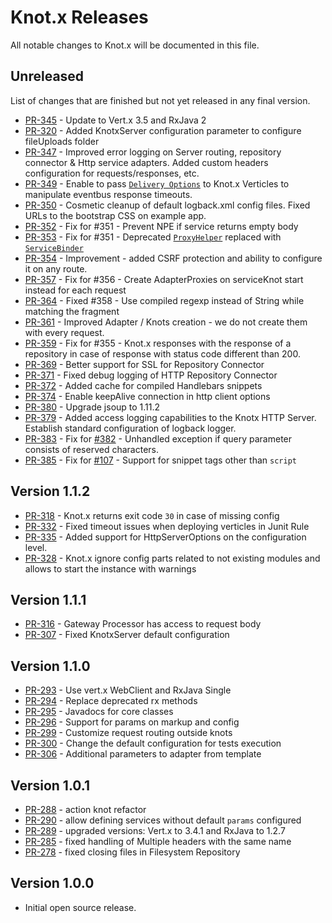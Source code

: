 # Knot.x Releases
All notable changes to Knot.x will be documented in this file.

## Unreleased
List of changes that are finished but not yet released in any final version.
 - [PR-345](https://github.com/Cognifide/knotx/pull/345) - Update to Vert.x 3.5 and RxJava 2
 - [PR-320](https://github.com/Cognifide/knotx/pull/320) - Added KnotxServer configuration parameter to configure fileUploads folder
 - [PR-347](https://github.com/Cognifide/knotx/pull/347) - Improved error logging on Server routing, repository connector & Http service adapters. Added custom headers configuration for requests/responses, etc.
 - [PR-349](https://github.com/Cognifide/knotx/pull/349) - Enable to pass [`Delivery Options`](http://vertx.io/docs/apidocs/io/vertx/core/eventbus/DeliveryOptions.html) to Knot.x Verticles to manipulate eventbus response timeouts.
 - [PR-350](https://github.com/Cognifide/knotx/pull/350) - Cosmetic cleanup of default logback.xml config files. Fixed URLs to the bootstrap CSS on example app.
 - [PR-352](https://github.com/Cognifide/knotx/pull/352) - Fix for #351 - Prevent NPE if service returns empty body
 - [PR-353](https://github.com/Cognifide/knotx/pull/353) - Fix for #351 - Deprecated [`ProxyHelper`](http://vertx.io/docs/apidocs/io/vertx/serviceproxy/ProxyHelper.html) replaced with [`ServiceBinder`](http://vertx.io/docs/apidocs/io/vertx/serviceproxy/ServiceBinder.html)
 - [PR-354](https://github.com/Cognifide/knotx/pull/354) - Improvement - added CSRF protection and ability to configure it on any route.
 - [PR-357](https://github.com/Cognifide/knotx/pull/357) - Fix for #356 - Create AdapterProxies on serviceKnot start instead for each request
 - [PR-364](https://github.com/Cognifide/knotx/pull/364) - Fixed #358 - Use compiled regexp instead of String while matching the fragment
 - [PR-361](https://github.com/Cognifide/knotx/pull/361) - Improved Adapter / Knots creation - we do not create them with every request.
 - [PR-359](https://github.com/Cognifide/knotx/pull/359) - Fix for #355 - Knot.x responses with the response of a repository in case of response with status code different than 200.
 - [PR-369](https://github.com/Cognifide/knotx/pull/369) - Better support for SSL for Repository Connector
 - [PR-371](https://github.com/Cognifide/knotx/pull/371) - Fixed debug logging of HTTP Repository Connector
 - [PR-372](https://github.com/Cognifide/knotx/pull/372) - Added cache for compiled Handlebars snippets
 - [PR-374](https://github.com/Cognifide/knotx/pull/374) - Enable keepAlive connection in http client options
 - [PR-380](https://github.com/Cognifide/knotx/pull/380) - Upgrade jsoup to 1.11.2
 - [PR-379](https://github.com/Cognifide/knotx/pull/379) - Added access logging capabilities to the Knotx HTTP Server. Establish standard configuration of logback logger.
 - [PR-383](https://github.com/Cognifide/knotx/pull/383) - Fix for [#382](https://github.com/Cognifide/knotx/pull/382) - Unhandled exception if query parameter consists of reserved characters.
 - [PR-385](https://github.com/Cognifide/knotx/pull/385) - Fix for [#107](https://github.com/Cognifide/knotx/pull/107) - Support for snippet tags other than `script`


## Version 1.1.2
 - [PR-318](https://github.com/Cognifide/knotx/pull/318) - Knot.x returns exit code `30` in case of missing config
 - [PR-332](https://github.com/Cognifide/knotx/pull/332) - Fixed timeout issues when deploying verticles in Junit Rule
 - [PR-335](https://github.com/Cognifide/knotx/pull/335) - Added support for HttpServerOptions on the configuration level.
 - [PR-328](https://github.com/Cognifide/knotx/pull/328) - Knot.x ignore config parts related to not existing modules and allows to start the instance with warnings
 
## Version 1.1.1
 - [PR-316](https://github.com/Cognifide/knotx/pull/316) - Gateway Processor has access to request body
 - [PR-307](https://github.com/Cognifide/knotx/pull/307) - Fixed KnotxServer default configuration

## Version 1.1.0
 - [PR-293](https://github.com/Cognifide/knotx/pull/293) - Use vert.x WebClient and RxJava Single
 - [PR-294](https://github.com/Cognifide/knotx/pull/294) - Replace deprecated rx methods
 - [PR-295](https://github.com/Cognifide/knotx/pull/295) - Javadocs for core classes
 - [PR-296](https://github.com/Cognifide/knotx/pull/296) - Support for params on markup and config
 - [PR-299](https://github.com/Cognifide/knotx/pull/299) - Customize request routing outside knots
 - [PR-300](https://github.com/Cognifide/knotx/pull/300) - Change the default configuration for tests execution
 - [PR-306](https://github.com/Cognifide/knotx/pull/306) - Additional parameters to adapter from template

## Version 1.0.1
- [PR-288](https://github.com/Cognifide/knotx/pull/288) - action knot refactor
- [PR-290](https://github.com/Cognifide/knotx/pull/290) - allow defining services without default `params` configured
- [PR-289](https://github.com/Cognifide/knotx/pull/289) - upgraded versions: Vert.x to 3.4.1 and RxJava to 1.2.7
- [PR-285](https://github.com/Cognifide/knotx/pull/285) - fixed handling of Multiple headers with the same name
- [PR-278](https://github.com/Cognifide/knotx/pull/278) - fixed closing files in Filesystem Repository

## Version 1.0.0
- Initial open source release.

